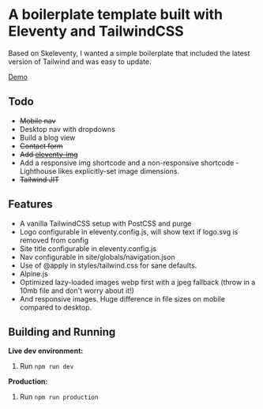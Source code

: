 # A boilerplate template built with Eleventy and TailwindCSS

Based on Skeleventy, I wanted a simple boilerplate that included the latest version of Tailwind and was easy to update.

[Demo](https://cactus-starter-11ty.pages.dev)

## Todo

- ~~Mobile nav~~
- Desktop nav with dropdowns
- Build a blog view
- ~~Contact form~~
- ~~Add [eleventy-img](https://github.com/11ty/eleventy-img)~~
- Add a responsive img shortcode and a non-responsive shortcode - Lighthouse likes explicitly-set image dimensions.
- ~~Tailwind JIT~~

## Features 

- A vanilla TailwindCSS setup with PostCSS and purge
- Logo configurable in eleventy.config.js, will show text if logo.svg is removed from config
- Site title configurable in eleventy.config.js
- Nav configurable in site/globals/navigation.json
- Use of @apply in styles/tailwind.css for sane defaults.
- Alpine.js
- Optimized lazy-loaded images webp first with a jpeg fallback (throw in a 10mb file and don't worry about it!)
- And responsive images. Huge difference in file sizes on mobile compared to desktop.

## Building and Running 

**Live dev environment:**
1. Run `npm run dev`

**Production:**
1. Run `npm run production` 
